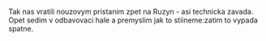 <!-- dcterms:identifier = riderweblog#145 -->
<!-- dcterms:title = Nouzove pristani -->
<!-- np9:categoryId = 1 -->
<!-- x4w:category = Koně -->
<!-- np9:authorId = 1 -->
<!-- np9:authorEmail = michal.valasek@altairis.cz -->
<!-- dcterms:creator = Michal Altair Valášek -->
<!-- dcterms:created = 2004-04-04T08:53:36+02:00 -->
<!-- dcterms:dateAccepted = 2004-04-04T08:53:36+02:00 -->

Tak nas vratili nouzovym pristanim zpet na Ruzyn - asi technicka zavada. Opet sedim v odbavovaci hale a premyslim jak to stiineme:zatim to vypada spatne.
